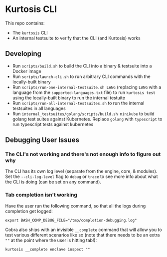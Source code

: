 Kurtosis CLI
============
This repo contains:
* The `kurtosis` CLI
* An internal testsuite to verify that the CLI (and Kurtosis) works

Developing
----------
* Run `scripts/build.sh` to build the CLI into a binary & testsuite into a Docker image
* Run `scripts/launch-cli.sh` to run arbitrary CLI commands with the locally-built binary
* Run `scripts/run-one-internal-testsuite.sh LANG` (replacing `LANG` with a language from the `supported-languages.txt` file) to run `kurtosis test` using the locally-built binary to run the internal testuite
* Run `scripts/run-all-internal-testsuites.sh` to run the internal testsuites in all languages
* Run `internal_testsuites/golang/scripts/build.sh minikube` to build golang test suites against Kubernetes. Replace `golang` with `typescript` to run typescript tests against kubernetes

Debugging User Issues
---------------------
### The CLI's not working and there's not enough info to figure out why
The CLI has its own log level (separate from the engine, core, & modules). Set the `--cli-log-level` flag to `debug` or `trace` to see more info about what the CLI is doing (can be set on any command).

### Tab completion isn't working
Have the user run the following command, so that all the logs during completion get logged:

```
export BASH_COMP_DEBUG_FILE="/tmp/completion-debugging.log"
```

Cobra also ships with an invisible `__complete` command that will allow you to test various different scenarios like so (note that there needs to be an extra `""` at the point where the user is hitting tab!):

```
kurtosis __complete enclave inspect ""
```
